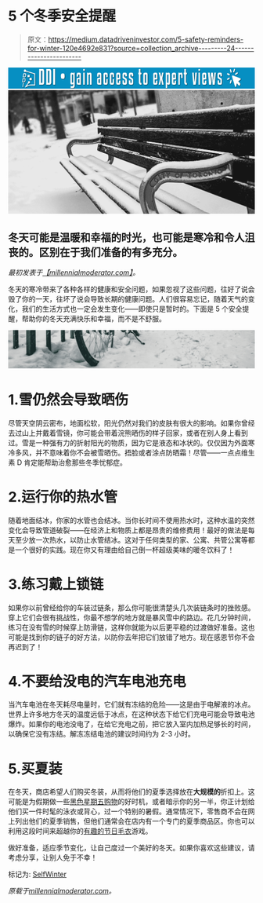 # 5 个冬季安全提醒

> 原文：<https://medium.datadriveninvestor.com/5-safety-reminders-for-winter-120e4692e831?source=collection_archive---------24----------------------->

[![](img/8c6dd7f3842fe0a4516b30cad8bd7058.png)](http://www.track.datadriveninvestor.com/1B9E)![](img/8b69a8326ab5340d17d8fe012ebc7573.png)

## 冬天可能是温暖和幸福的时光，也可能是寒冷和令人沮丧的。区别在于我们准备的有多充分。

*最初发表于*[*【millennialmoderator.com】*](https://millennialmoderator.com/5-safety-reminders-for-winter)*。*

冬天的寒冷带来了各种各样的健康和安全问题，如果忽视了这些问题，往好了说会毁了你的一天，往坏了说会导致长期的健康问题。人们很容易忘记，随着天气的变化，我们的生活方式也一定会发生变化——即使只是暂时的。下面是 5 个安全提醒，帮助你的冬天充满快乐和幸福，而不是不舒服。

![](img/99ad405e4375ef006a4b9e18afb54f2e.png)

# 1.雪仍然会导致晒伤

尽管天空阴云密布，地面松软，阳光仍然对我们的皮肤有很大的影响。如果你曾经去过山上并戴着雪镜，你可能会带着浣熊晒伤的样子回家，或者在别人身上看到过。雪是一种强有力的折射阳光的物质，因为它是液态和冰状的。仅仅因为外面寒冷多风，并不意味着你不会被雪晒伤。捂脸或者涂点防晒霜！尽管——一点点维生素 D 肯定能帮助治愈那些冬季忧郁症。

# 2.运行你的热水管

随着地面结冰，你家的水管也会结冰。当你长时间不使用热水时，这种水温的突然变化会导致管道破裂——在经济上和物质上都是昂贵的维修费用！最好的做法是每天至少放一次热水，以防止水管结冰。这对于任何类型的家、公寓、共管公寓等都是一个很好的实践。现在你又有理由给自己倒一杯超级美味的暖冬饮料了！

# 3.练习戴上锁链

如果你以前曾经给你的车装过链条，那么你可能很清楚头几次装链条时的挫败感。穿上它们会很有挑战性，你最不想学的地方就是暴风雪中的路边。花几分钟时间，练习在没有雪的时候穿上防滑链，这样你就能为以后更平稳的过渡做好准备。这也可能是找到你的链子的好方法，以防你去年把它们放错了地方。现在感恩节你不会再迟到了！

# 4.不要给没电的汽车电池充电

当汽车电池在冬天耗尽电量时，它们就有冻结的危险——这是由于电解液的冰点。世界上许多地方冬天的温度远低于冰点，在这种状态下给它们充电可能会导致电池爆炸。如果你的电池没电了，在给它充电之前，把它放入室内加热足够长的时间，以确保它没有冻结。解冻冻结电池的建议时间约为 2-3 小时。

# 5.买夏装

在冬天，商店希望人们购买冬装，从而将他们的夏季选择放在**大规模的**折扣上。这可能是为假期做一些[黑色星期五购物](https://millennialmoderator.com/where-to-find-the-best-black-friday-internet-deals)的好时机，或者暗示你的另一半，你正计划给他们买一件时髦的泳衣或背心，过一个特别的暑假。通常情况下，零售商不会在网上列出他们的夏季销售，但他们通常会在店内有一个专门的夏季商品区。你也可以利用这段时间来超越你的[有趣的节日毛衣](https://millennialmoderator.com/5-unique-holiday-sweater-ideas)游戏。

做好准备，适应季节变化，让自己度过一个美好的冬天。如果你喜欢这些建议，请考虑分享，让别人免于不幸！

标记为: [SelfWinter](https://millennialmoderator.com/5-safety-reminders-for-winter#)

*原载于*[*millennialmoderator.com*](https://millennialmoderator.com/5-safety-reminders-for-winter)*。*